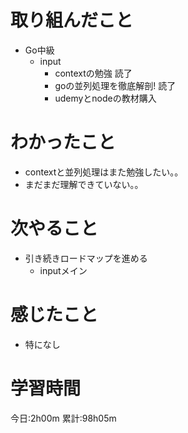 # 取り組んだこと
  - Go中級
    - input
      - contextの勉強 読了
      - goの並列処理を徹底解剖! 読了
      - udemyとnodeの教材購入

# わかったこと
  - contextと並列処理はまた勉強したい。。
  - まだまだ理解できていない。。

# 次やること
  - 引き続きロードマップを進める
    - inputメイン

# 感じたこと
  - 特になし


# 学習時間
今日:2h00m
累計:98h05m
